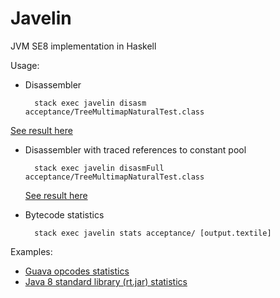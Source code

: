 Javelin
=======
JVM SE8 implementation in Haskell

Usage:
* Disassembler

        stack exec javelin disasm acceptance/TreeMultimapNaturalTest.class
 <a href="https://gist.github.com/antonlogvinenko/9a6dcc4dbabe0acef90df3a7f9fd7d0b" target="_blank">See result here</a>

* Disassembler with traced references to constant pool

        stack exec javelin disasmFull acceptance/TreeMultimapNaturalTest.class
  <a href="https://gist.github.com/antonlogvinenko/cdc157a251efe965b9af2244ba41fcf6" target="_blank">See result here</a>

* Bytecode statistics

        stack exec javelin stats acceptance/ [output.textile]
 Examples:
 * <a href="https://gist.github.com/antonlogvinenko/a9d8f813b4ceb4eebf1ebec598882f2a" target="_blank">Guava opcodes statistics</a>
 * <a href="http://gist.github.com/antonlogvinenko/e5461abdd1431c231a6a8e7734c04a05" target="_blank">Java 8 standard library (rt.jar) statistics</a>